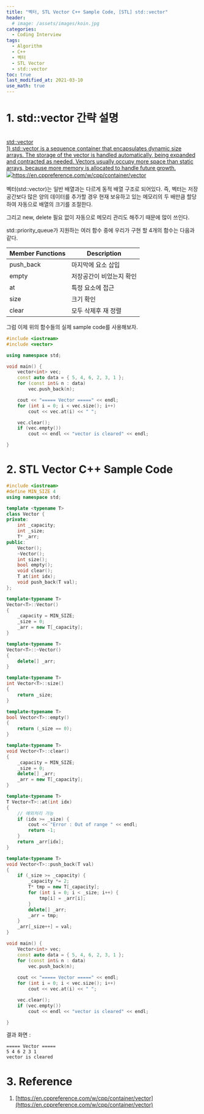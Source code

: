 ```yaml
---
title: "벡터, STL Vector C++ Sample Code, [STL] std::vector" 
header:
  # image: /assets/images/koin.jpg
categories:
  - Coding Interview
tags:
  - Algorithm
  - C++
  - 벡터
  - STL Vector
  - std::vector
toc: true
last_modified_at: 2021-03-10
use_math: true
---
```

# 1. std::vector 간략 설명
<br/>
<div>
<a
					href="https://en.cppreference.com/w/cpp/container/vector" class="bookmark source">
					<div class="bookmark-info">
						<div class="bookmark-text">
							<div class="bookmark-title">std::vector</div>
							<div class="bookmark-description">1) std::vector is a sequence container that encapsulates
								dynamic size arrays. The storage of the vector is handled automatically, being expanded
								and contracted as needed. Vectors usually occupy more space than static arrays, because
								more memory is allocated to handle future growth.</div>
						</div>
						<div class="bookmark-href"><img src="https://en.cppreference.com/favicon.ico"
								class="icon bookmark-icon" />https://en.cppreference.com/w/cpp/container/vector</div>
					</div>
				</a>
</div>
<br/>
벡터(std::vector)는 일반 배열과는 다르게 동적 배열 구조로 되어있다. 즉, 벡터는 저장 공간보다 많은 양의 데이터를 추가할 경우 현재 보유하고 있는 메모리의 두 배만큼 할당하여 자동으로 배열의 크기를 조절한다.

그리고 new, delete 필요 없이 자동으로 메모리 관리도 해주기 때문에 많이 쓰인다.

 std::priority_queue가 지원하는 여러 함수 중에 우리가 구현 할 4개의 함수는 다음과 같다.

| Member Functions | Description              |
| ---------------- | ------------------------ |
| push_back        | 마지막에 요소 삽입       |
| empty            | 저장공간이 비었는지 확인 |
| at               | 특정 요소에 접근         |
| size             | 크기 확인                |
| clear            | 모두 삭제후 재 정렬      |


그럼 이제 위의 함수들의 실제 sample code를 사용해보자.

```cpp
#include <iostream>
#include <vector>

using namespace std;

void main() {
    vector<int> vec;
    const auto data = { 5, 4, 6, 2, 3, 1 };
    for (const int& n : data)
        vec.push_back(n);

    cout << "===== Vector =====" << endl;
    for (int i = 0; i < vec.size(); i++)
        cout << vec.at(i) << " ";

    vec.clear();
    if (vec.empty())
        cout << endl << "vector is cleared" << endl;

}
```

# 2. STL Vector C++ Sample Code

```cpp
#include <iostream>
#define MIN_SIZE 4
using namespace std;

template <typename T>
class Vector {
private:
    int _capacity;
    int _size;
    T* _arr;
public:
    Vector();
    ~Vector();
    int size();
    bool empty();
    void clear();
    T at(int idx);
    void push_back(T val);
};

template<typename T>
Vector<T>::Vector()
{
    _capacity = MIN_SIZE;
    _size = 0;
    _arr = new T[_capacity];
}

template<typename T>
Vector<T>::~Vector()
{
    delete[] _arr;
}

template<typename T>
int Vector<T>::size()
{
    return _size;
}

template<typename T>
bool Vector<T>::empty()
{
    return (_size == 0);
}

template<typename T>
void Vector<T>::clear()
{
    _capacity = MIN_SIZE;
    _size = 0;
    delete[] _arr;
    _arr = new T[_capacity];
}

template<typename T>
T Vector<T>::at(int idx)
{
    // 예외처리 가능
    if (idx >= _size) {
        cout << "Error : Out of range " << endl;
        return -1;  
    }
    return _arr[idx];
}

template<typename T>
void Vector<T>::push_back(T val)
{
    if (_size >= _capacity) {
        _capacity *= 2;
        T* tmp = new T[_capacity];
        for (int i = 0; i < _size; i++) {
            tmp[i] = _arr[i];
        }
        delete[] _arr;
        _arr = tmp;
    }
    _arr[_size++] = val;
}

void main() {
    Vector<int> vec;
    const auto data = { 5, 4, 6, 2, 3, 1 };
    for (const int& n : data)
        vec.push_back(n);
    
    cout << "===== Vector =====" << endl;
    for (int i = 0; i < vec.size(); i++)
        cout << vec.at(i) << " ";

    vec.clear();
    if (vec.empty())
        cout << endl << "vector is cleared" << endl;

}
```

결과 화면 :

```
===== Vector =====
5 4 6 2 3 1
vector is cleared
```

# 3. Reference

1. [https://en.cppreference.com/w/cpp/container/vector](https://en.cppreference.com/w/cpp/container/vector)